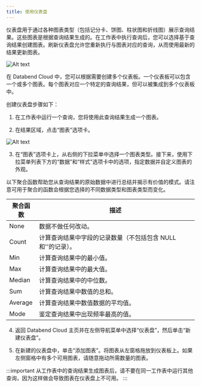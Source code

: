 ```yaml
---
title: 使用仪表盘
---
```


仪表盘用于通过各种图表类型（包括记分卡、饼图、柱状图和折线图）展示查询结果。这些图表是根据查询结果生成的。在工作表中执行查询后，您可以选择基于查询结果创建图表。刷新仪表盘允许您重新执行与图表对应的查询，从而使用最新的结果更新图表。

![Alt text](@site/static/img/documents/dashboard/dashboard.png)

在 Databend Cloud 中，您可以根据需要创建多个仪表板。一个仪表板可以包含一个或多个图表。每个图表对应一个特定的查询结果，但可以被集成到多个仪表板中。

创建仪表盘步骤如下：

1. 在工作表中运行一个查询，您将使用此查询结果生成一个图表。

2. 在结果区域，点击“图表”选项卡。

![Alt text](@site/static/img/documents_cn/dashboard/chart-btn-cn.png)

3. 在“图表”选项卡上，从右侧的下拉菜单中选择一个图表类型。接下来，使用下拉菜单列表下方的“数据”和“样式”选项卡中的选项，指定数据并自定义图表的外观。

以下聚合函数帮助您从查询结果的原始数据中进行总结并揭示有价值的模式。请注意可用于聚合的函数会根据您选择的不同数据类型和图表类型而变化。

| 聚合函数 | 描述                                                         |
| -------- | ------------------------------------------------------------ |
| None     | 数据不做任何改动。                                           |
| Count    | 计算查询结果中字段的记录数量（不包括包含 NULL 和''的记录）。 |
| Min      | 计算查询结果中的最小值。                                     |
| Max      | 计算查询结果中的最大值。                                     |
| Median   | 计算查询结果中的中位数。                                     |
| Sum      | 计算查询结果中数值的总和。                                   |
| Average  | 计算查询结果中数值数据的平均值。                             |
| Mode     | 鉴定查询结果中出现频率最高的值。                             |

4. 返回 Databend Cloud 主页并在左侧导航菜单中选择“仪表盘”，然后单击“新建仪表盘”。

5. 在新建的仪表盘中，单击“添加图表”。将图表从左窗格拖放到仪表板上。如果左侧窗格中有多个可用图表，请随意拖动所需数量的图表。

:::important
从工作表中的查询结果生成图表后，请不要在同一工作表中运行其他查询，因为这样做会导致图表在仪表盘上不可用。
:::
